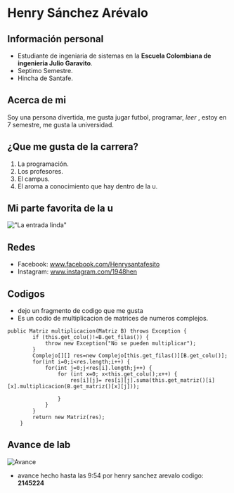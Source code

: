 # Henry Sánchez Arévalo
## Información personal
 - Estudiante de ingeniaria de sistemas en la **Escuela Colombiana de ingenieria Julio Garavito**.
 - Septimo Semestre.
 - Hincha de Santafe.
## Acerca de mi 
 Soy una persona divertida, me gusta jugar futbol, programar, _leer_ , estoy en 7 semestre, me gusta la universidad. 
## ¿Que me gusta de la carrera?  
 1. La programación.
 2. Los profesores.
 3. El campus.
 4. El aroma a conocimiento que hay dentro de la u.
 
## Mi parte favorita de la u
!["La entrada linda"](http://makex.tdrobotica.co/img/img-escuela.jpg)

## Redes
- Facebook: www.facebook.com/Henrysantafesito
- Instagram: www.instagram.com/1948hen

## Codigos
- dejo un fragmento de codigo que me gusta
- Es un codio de multiplicacion de matrices de numeros complejos.
```
public Matriz multiplicacion(Matriz B) throws Exception {
		if (this.get_colu()!=B.get_filas()) {
			throw new Exception("No se pueden multiplicar");
		}
		Complejo[][] res=new Complejo[this.get_filas()][B.get_colu()];
		for(int i=0;i<res.length;i++) {
			for(int j=0;j<res[i].length;j++) {
				for (int x=0; x<this.get_colu();x++) {
					res[i][j]= res[i][j].suma(this.get_matriz()[i][x].multiplicacion(B.get_matriz()[x][j])); 
					
				}
			}
		}
		return new Matriz(res);
	}
```
## Avance de lab
![Avance](https://i.ibb.co/y0CR2yM/dddd.jpg)
- avance hecho hasta las 9:54 por henry sanchez arevalo codigo: **2145224**
